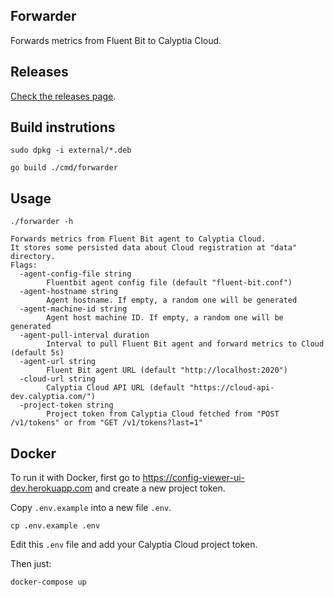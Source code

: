 ## Forwarder

Forwards metrics from Fluent Bit to Calyptia Cloud.

## Releases

[Check the releases page](https://github.com/calyptia/fluent-bit-cloud-forwarder/releases).

## Build instrutions

```
sudo dpkg -i external/*.deb
```
```
go build ./cmd/forwarder
```

## Usage

```
./forwarder -h
```

```
Forwards metrics from Fluent Bit agent to Calyptia Cloud.
It stores some persisted data about Cloud registration at "data" directory.
Flags:
  -agent-config-file string
        Fluentbit agent config file (default "fluent-bit.conf")
  -agent-hostname string
        Agent hostname. If empty, a random one will be generated
  -agent-machine-id string
        Agent host machine ID. If empty, a random one will be generated
  -agent-pull-interval duration
        Interval to pull Fluent Bit agent and forward metrics to Cloud (default 5s)
  -agent-url string
        Fluent Bit agent URL (default "http://localhost:2020")
  -cloud-url string
        Calyptia Cloud API URL (default "https://cloud-api-dev.calyptia.com/")
  -project-token string
        Project token from Calyptia Cloud fetched from "POST /v1/tokens" or from "GET /v1/tokens?last=1"
```

## Docker

To run it with Docker, first go to https://config-viewer-ui-dev.herokuapp.com and create a new project token.

Copy `.env.example` into a new file `.env`.
```
cp .env.example .env
```

Edit this `.env` file and add your Calyptia Cloud project token.

Then just:
```
docker-compose up
```
